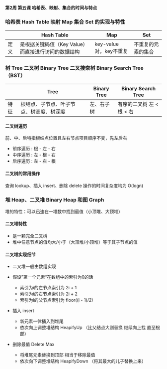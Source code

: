#### 第2周 第五课 哈希表、映射、集合的时间与特点

### 哈希表 Hash Table 映射 Map 集合 Set 的实现与特性

|      | Hash Table                                          | Map                     | Set                |
| ---- | --------------------------------------------------- | ----------------------- | ------------------ |
| 定义 | 是根据关键码值（Key Value）而直接进行访问的数据结构 | key-value 对，key不重复 | 不重复的元素的集合 |

### 树 Tree 二叉树 Binary Tree 二叉搜索树 Binary Search Tree （BST）


|      | Tree                                     | Binary Tree | Binary Search Tree        |
| ---- | ---------------------------------------- | ----------- | ------------------------- |
| 特征 | 根结点、子节点、叶子节点、树高度、树深度 | 左、右子树  | 有序的二叉树 左 < 根 < 右 |


#### 二叉树遍历

前、中、后特指根结点位置且左右节点项目顺序不变，先左后右

- 前序遍历 : 根 - 左 - 右
- 中序遍历 : 左 - 根 - 右
- 后序遍历 : 左 - 右 - 根
  
#### 二叉树的常用操作

查询 lookup、插入 insert、删除 delete 操作的时间复杂度均为 O(logn)


### 堆 Heap、二叉堆 Binary Heap 和图 Graph

堆的特性：可以迅速在一堆数中找到最值（小顶堆、大顶堆）

#### 二叉堆特性
  - 是一颗完全二叉树
  - 堆中任意节点的值均大/小于（大顶堆/小顶堆）等于其子节点的值

#### 二叉堆实现细节

  - 二叉堆一般由数组实现
  - 假设”第一个元素“在数组中的索引为0的话
    - 索引为i的左节点索引为 2i + 1
    - 索引为i的右节点索引为 2i + 2
    - 索引为i的父节点索引为 floor((i - 1)/2) 
  
- 插入 insert
  - 新元素一律插入到堆尾
  - 依次向上调整堆结构 HeapifyUp （比父结点大则替换 继续向上找 直至根部）
  
  
- 删除最值 Delete Max
  - 将堆尾元素替换到顶部 相当于移除最值
  - 依次向下调整堆结构 HeapifyDown （将其最大的儿子替换上来）